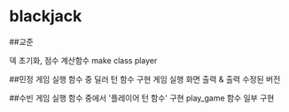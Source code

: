 # blackjack

##교준

덱 초기화, 점수 계산함수
make class player

##민정
게임 실행 함수 중 딜러 턴 함수 구현
게임 실행 화면 출력 & 출력 수정된 버전

##수빈
게임 실행 함수 중에서 '플레이어 턴 함수' 구현
play_game 함수 일부 구현
